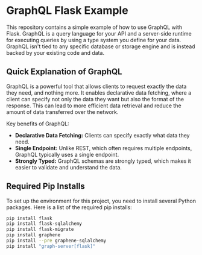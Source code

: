 # GraphQL Flask Example

This repository contains a simple example of how to use GraphQL with Flask. GraphQL is a query language for your API and a server-side runtime for executing queries by using a type system you define for your data. GraphQL isn't tied to any specific database or storage engine and is instead backed by your existing code and data.

## Quick Explanation of GraphQL

GraphQL is a powerful tool that allows clients to request exactly the data they need, and nothing more. It enables declarative data fetching, where a client can specify not only the data they want but also the format of the response. This can lead to more efficient data retrieval and reduce the amount of data transferred over the network.

Key benefits of GraphQL:
- **Declarative Data Fetching:** Clients can specify exactly what data they need.
- **Single Endpoint:** Unlike REST, which often requires multiple endpoints, GraphQL typically uses a single endpoint.
- **Strongly Typed:** GraphQL schemas are strongly typed, which makes it easier to validate and understand the data.

## Required Pip Installs

To set up the environment for this project, you need to install several Python packages. Here is a list of the required pip installs:

```sh
pip install flask
pip install flask-sqlalchemy
pip install flask-migrate
pip install graphene
pip install --pre graphene-sqlalchemy
pip install "graph-server[flask]"
```